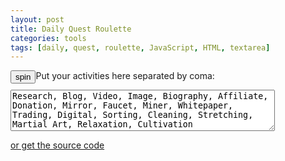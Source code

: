 ```yaml
---
layout: post
title: Daily Quest Roulette
categories: tools
tags: [daily, quest, roulette, JavaScript, HTML, textarea]
---
```


<input type="button" value="spin" style="float:left;" id='spin' />
<canvas id="canvas" width="800" height="600"></canvas>

Put your activities here separated by coma:

<textarea rows="4" cols="50" name="activities" id="activities">
Research, Blog, Video, Image, Biography, Affiliate, Donation, Mirror, Faucet, Miner, Whitepaper, Trading, Digital, Sorting, Cleaning, Stretching, Martial Art, Relaxation, Cultivation</textarea>

[or get the source code](http://raboninco.com/22989623/daily-quest-roulette)

<script>
var textarea = document.getElementById("activities").value;

var activitessplit = textarea.split(',');

var options = activitessplit;

var startAngle = 0;
var arc = Math.PI / (options.length / 2);
var spinTimeout = null;

var spinArcStart = 10;
var spinTime = 0;
var spinTimeTotal = 0;

var ctx;

document.getElementById("spin").addEventListener("click", spin);

function byte2Hex(n) {
  var nybHexString = "0123456789ABCDEF";
  return String(nybHexString.substr((n >> 4) & 0x0F,1)) + nybHexString.substr(n & 0x0F,1);
}

function RGB2Color(r,g,b) {
 return '#' + byte2Hex(r) + byte2Hex(g) + byte2Hex(b);
}

function getColor(item, maxitem) {
  var phase = 0;
  var center = 128;
  var width = 127;
  var frequency = Math.PI*2/maxitem;
  
  red   = Math.sin(frequency*item+2+phase) * width + center;
  green = Math.sin(frequency*item+0+phase) * width + center;
  blue  = Math.sin(frequency*item+4+phase) * width + center;
  
  return RGB2Color(red,green,blue);
}

function drawRouletteWheel() {
  var canvas = document.getElementById("canvas");
  if (canvas.getContext) {
    var outsideRadius = 250;
    var textRadius = 210;
    var insideRadius = 175;

    ctx = canvas.getContext("2d");
    ctx.clearRect(0,0,500,500);

    ctx.strokeStyle = "black";
    ctx.lineWidth = 2;

    ctx.font = 'bold 12px Helvetica, Arial';

    for(var i = 0; i < options.length; i++) {
      var angle = startAngle + i * arc;
      //ctx.fillStyle = colors[i];
      ctx.fillStyle = getColor(i, options.length);

      ctx.beginPath();
      ctx.arc(250, 250, outsideRadius, angle, angle + arc, false);
      ctx.arc(250, 250, insideRadius, angle + arc, angle, true);
      ctx.stroke();
      ctx.fill();

      ctx.save();
      ctx.shadowOffsetX = -1;
      ctx.shadowOffsetY = -1;
      ctx.shadowBlur    = 0;
      ctx.shadowColor   = "rgb(220,220,220)";
      ctx.fillStyle = "black";
      ctx.translate(250 + Math.cos(angle + arc / 2) * textRadius, 
                    250 + Math.sin(angle + arc / 2) * textRadius);
      ctx.rotate(angle + arc / 2 + Math.PI / 2);
      var text = options[i];
      ctx.fillText(text, -ctx.measureText(text).width / 2, 0);
      ctx.restore();
    } 

    //Arrow
    ctx.fillStyle = "black";
    ctx.beginPath();
    ctx.moveTo(250 - 4, 250 - (outsideRadius + 5));
    ctx.lineTo(250 + 4, 250 - (outsideRadius + 5));
    ctx.lineTo(250 + 4, 250 - (outsideRadius - 5));
    ctx.lineTo(250 + 9, 250 - (outsideRadius - 5));
    ctx.lineTo(250 + 0, 250 - (outsideRadius - 13));
    ctx.lineTo(250 - 9, 250 - (outsideRadius - 5));
    ctx.lineTo(250 - 4, 250 - (outsideRadius - 5));
    ctx.lineTo(250 - 4, 250 - (outsideRadius + 5));
    ctx.fill();
  }
}

function spin() {
  spinAngleStart = Math.random() * 10 + 10;
  spinTime = 0;
  spinTimeTotal = Math.random() * 3 + 4 * 1000;
  rotateWheel();
}

function rotateWheel() {
  spinTime += 30;
  if(spinTime >= spinTimeTotal) {
    stopRotateWheel();
    return;
  }
  var spinAngle = spinAngleStart - easeOut(spinTime, 0, spinAngleStart, spinTimeTotal);
  startAngle += (spinAngle * Math.PI / 180);
  drawRouletteWheel();
  spinTimeout = setTimeout('rotateWheel()', 30);
}

function stopRotateWheel() {
  clearTimeout(spinTimeout);
  var degrees = startAngle * 180 / Math.PI + 90;
  var arcd = arc * 180 / Math.PI;
  var index = Math.floor((360 - degrees % 360) / arcd);
  ctx.save();
  ctx.font = 'bold 30px Helvetica, Arial';
  var text = options[index]
  ctx.fillText(text, 250 - ctx.measureText(text).width / 2, 250 + 10);
  ctx.restore();
}

function easeOut(t, b, c, d) {
  var ts = (t/=d)*t;
  var tc = ts*t;
  return b+c*(tc + -3*ts + 3*t);
}

drawRouletteWheel();
</script>